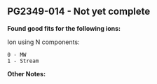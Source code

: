 ## PG2349-014 - Not yet complete
**Found good fits for the following ions:**

Ion using N components:
```
0 - MW
1 - Stream
```


**Other Notes:**

